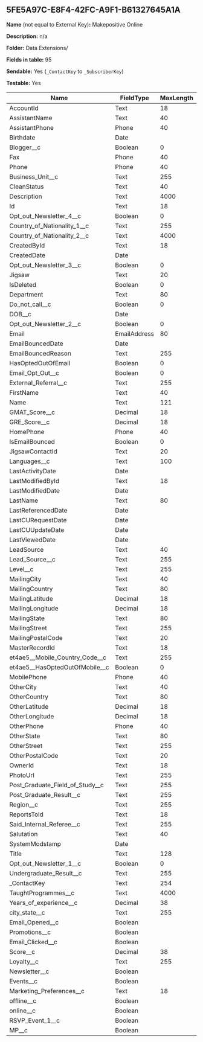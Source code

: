## 5FE5A97C-E8F4-42FC-A9F1-B61327645A1A

**Name** (not equal to External Key)**:** Makepositive Online

**Description:** n/a

**Folder:** Data Extensions/

**Fields in table:** 95

**Sendable:** Yes (`_ContactKey` to `_SubscriberKey`)

**Testable:** Yes

| Name | FieldType | MaxLength | IsPrimaryKey | IsNullable | DefaultValue |
| --- | --- | --- | --- | --- | --- |
| AccountId | Text | 18 | - | + |  |
| AssistantName | Text | 40 | - | + |  |
| AssistantPhone | Phone | 40 | - | + |  |
| Birthdate | Date |  | - | + |  |
| Blogger__c | Boolean | 0 | - | + |  |
| Fax | Phone | 40 | - | + |  |
| Phone | Phone | 40 | - | + |  |
| Business_Unit__c | Text | 255 | - | + |  |
| CleanStatus | Text | 40 | - | + |  |
| Description | Text | 4000 | - | + |  |
| Id | Text | 18 | + | - |  |
| Opt_out_Newsletter_4__c | Boolean | 0 | - | + |  |
| Country_of_Nationality_1__c | Text | 255 | - | + |  |
| Country_of_Nationality_2__c | Text | 4000 | - | + |  |
| CreatedById | Text | 18 | - | + |  |
| CreatedDate | Date |  | - | + |  |
| Opt_out_Newsletter_3__c | Boolean | 0 | - | + |  |
| Jigsaw | Text | 20 | - | + |  |
| IsDeleted | Boolean | 0 | - | + |  |
| Department | Text | 80 | - | + |  |
| Do_not_call__c | Boolean | 0 | - | + |  |
| DOB__c | Date |  | - | + |  |
| Opt_out_Newsletter_2__c | Boolean | 0 | - | + |  |
| Email | EmailAddress | 80 | - | + |  |
| EmailBouncedDate | Date |  | - | + |  |
| EmailBouncedReason | Text | 255 | - | + |  |
| HasOptedOutOfEmail | Boolean | 0 | - | + |  |
| Email_Opt_Out__c | Boolean | 0 | - | + |  |
| External_Referral__c | Text | 255 | - | + |  |
| FirstName | Text | 40 | - | + |  |
| Name | Text | 121 | - | + |  |
| GMAT_Score__c | Decimal | 18 | - | + |  |
| GRE_Score__c | Decimal | 18 | - | + |  |
| HomePhone | Phone | 40 | - | + |  |
| IsEmailBounced | Boolean | 0 | - | + |  |
| JigsawContactId | Text | 20 | - | + |  |
| Languages__c | Text | 100 | - | + |  |
| LastActivityDate | Date |  | - | + |  |
| LastModifiedById | Text | 18 | - | + |  |
| LastModifiedDate | Date |  | - | + |  |
| LastName | Text | 80 | - | + |  |
| LastReferencedDate | Date |  | - | + |  |
| LastCURequestDate | Date |  | - | + |  |
| LastCUUpdateDate | Date |  | - | + |  |
| LastViewedDate | Date |  | - | + |  |
| LeadSource | Text | 40 | - | + |  |
| Lead_Source__c | Text | 255 | - | + |  |
| Level__c | Text | 255 | - | + |  |
| MailingCity | Text | 40 | - | + |  |
| MailingCountry | Text | 80 | - | + |  |
| MailingLatitude | Decimal | 18 | - | + |  |
| MailingLongitude | Decimal | 18 | - | + |  |
| MailingState | Text | 80 | - | + |  |
| MailingStreet | Text | 255 | - | + |  |
| MailingPostalCode | Text | 20 | - | + |  |
| MasterRecordId | Text | 18 | - | + |  |
| et4ae5__Mobile_Country_Code__c | Text | 255 | - | + |  |
| et4ae5__HasOptedOutOfMobile__c | Boolean | 0 | - | + |  |
| MobilePhone | Phone | 40 | - | + |  |
| OtherCity | Text | 40 | - | + |  |
| OtherCountry | Text | 80 | - | + |  |
| OtherLatitude | Decimal | 18 | - | + |  |
| OtherLongitude | Decimal | 18 | - | + |  |
| OtherPhone | Phone | 40 | - | + |  |
| OtherState | Text | 80 | - | + |  |
| OtherStreet | Text | 255 | - | + |  |
| OtherPostalCode | Text | 20 | - | + |  |
| OwnerId | Text | 18 | - | + |  |
| PhotoUrl | Text | 255 | - | + |  |
| Post_Graduate_Field_of_Study__c | Text | 255 | - | + |  |
| Post_Graduate_Result__c | Text | 255 | - | + |  |
| Region__c | Text | 255 | - | + |  |
| ReportsToId | Text | 18 | - | + |  |
| Said_Internal_Referee__c | Text | 255 | - | + |  |
| Salutation | Text | 40 | - | + |  |
| SystemModstamp | Date |  | - | + |  |
| Title | Text | 128 | - | + |  |
| Opt_out_Newsletter_1__c | Boolean | 0 | - | + |  |
| Undergraduate_Result__c | Text | 255 | - | + |  |
| _ContactKey | Text | 254 | - | - |  |
| TaughtProgrammes__c | Text | 4000 | - | + |  |
| Years_of_experience__c | Decimal | 38 | - | + |  |
| city_state__c | Text | 255 | - | + |  |
| Email_Opened__c | Boolean |  | - | + |  |
| Promotions__c | Boolean |  | - | + |  |
| Email_Clicked__c | Boolean |  | - | + |  |
| Score__c | Decimal | 38 | - | + |  |
| Loyalty__c | Text | 255 | - | + |  |
| Newsletter__c | Boolean |  | - | + |  |
| Events__c | Boolean |  | - | + |  |
| Marketing_Preferences__c | Text | 18 | - | + |  |
| offline__c | Boolean |  | - | + |  |
| online__c | Boolean |  | - | + |  |
| RSVP_Event_1__c | Boolean |  | - | + |  |
| MP__c | Boolean |  | - | + |  |
